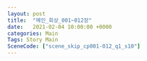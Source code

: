```yaml
---
layout: post
title:  "메인_회상_001~012장"
date:   2021-02-04 10:00:00 +0000
categories: Main
Tags: Story Main
SceneCode: ["scene_skip_cp001-012_q1_s10"]
---
```

